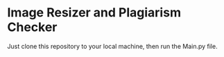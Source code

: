 # Image Resizer and Plagiarism Checker
Just clone this repository to your local machine, then run the Main.py file.

